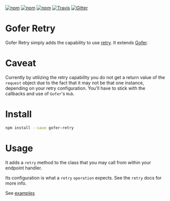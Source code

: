 [![npm](https://img.shields.io/npm/v/gofer-retry.svg)](https://www.npmjs.com/package/gofer-retry) [![npm](https://img.shields.io/npm/dm/gofer-retry.svg)](https://www.npmjs.com/package/gofer-retry) [![npm](https://img.shields.io/npm/l/gofer-retry.svg)](https://www.npmjs.com/package/gofer-retry)
[![Travis](https://img.shields.io/travis/blackbarn/gofer-retry.svg)](https://travis-ci.org/blackbarn/gofer-retry)
[![Gitter](https://badges.gitter.im/blackbarn/gofer-retry.svg)](https://gitter.im/blackbarn/gofer-retry?utm_source=badge&utm_medium=badge&utm_campaign=pr-badge)

# Gofer Retry

Gofer Retry simply adds the capability to use [retry](https://github.com/tim-kos/node-retry). It extends [Gofer](https://github.com/groupon/gofer).

# Caveat

Currently by utilizing the retry capability you do not get a return value of the `request` object
due to the fact that it may not be that one instance, depending on your retry configuration. You'll
have to stick with the callbacks and use of `Gofer`'s `Hub`.

# Install

```sh
npm install --save gofer-retry
```

# Usage

It adds a `retry` method to the class that you may call from within your endpoint handler.

Its configuration is what a `retry` `operation` expects. See the `retry` docs for more info.

See [examples](examples/)
